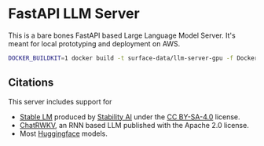 # FastAPI LLM Server

This is a bare bones FastAPI based Large Language Model Server.  It's meant for
local prototyping and deployment on AWS.

```sh
DOCKER_BUILDKIT=1 docker build -t surface-data/llm-server-gpu -f Dockerfile.gpu .
```

## Citations

This server includes support for
*  [Stable LM](https://github.com/Stability-AI/StableLM) produced by
   [Stability AI](https://stability.ai/) under the [CC
BY-SA-4.0](https://creativecommons.org/licenses/by-sa/4.0/) license.
*  [ChatRWKV](https://github.com/BlinkDL/ChatRWKV), an RNN based LLM published with the Apache 2.0 license.
*  Most [Huggingface](https://huggingface.co/) models.
